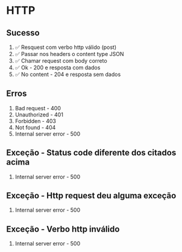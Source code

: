 # HTTP

## Sucesso

1. ✅ Resquest com verbo http válido (post)
2. ✅ Passar nos headers o content type JSON
3. ✅ Chamar request com body correto
4. ✅ Ok - 200 e resposta com dados
5. ✅ No content - 204 e resposta sem dados

## Erros

1. Bad request - 400
2. Unauthorized - 401
3. Forbidden - 403
4. Not found - 404
5. Internal server error - 500

## Exceção - Status code diferente dos citados acima

1. Internal server error - 500

## Exceção - Http request deu alguma exceção

1. Internal server error - 500

## Exceção - Verbo http inválido

1. Internal server error - 500
